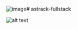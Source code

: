 ![image](https://github.com/user-attachments/assets/b7f3c57f-f65e-4f8a-8e37-4bd1ab7adac4)# astrack-fullstack
 
![alt text]([https://github.com/[username]/[reponame]/blob/[branch]/image.jpg?raw=true](https://external-content.duckduckgo.com/iu/?u=https%3A%2F%2Fi.imgflip.com%2F5fu17s.png&f=1&nofb=1&ipt=4acb1e6eb0a6224118d70ce387e8a9c594ba3c5f90360b80a89359671736ff20&ipo=images))
